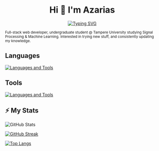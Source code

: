 <p align="center">
  <h1 align="center">Hi 👋 I'm <span style="font-weight: bold">Azarias</span></h1>
</p>

<p align="center">
  <a href="https://git.io/typing-svg">
    <img src="https://readme-typing-svg.herokuapp.com?font=Fira+Code&pause=2000&center=true&vCenter=true&color=green&size=40&width=800&height=100&lines=Welcome+to+My+Workspace;" alt="Typing SVG" />
  </a>
</p>

<p>
  <small>
Full-stack web developer, undergraduate student @ Tampere University studying Signal Processing & Machine Learning. Interested in trying new stuff, and consistently updating my knowledge.
  </small>
</p>

## Languages

[![Languages and Tools](https://skillicons.dev/icons?i=python,javascript,react,typescript,html,css,java,cpp,nodejs)](https://skillicons.dev)

## Tools

[![Languages and Tools](https://skillicons.dev/icons?i=vscode,matlab,mongodb,github,pug)](https://skillicons.dev)

<h2>⚡ My Stats</h2>

![GitHub Stats](https://github-readme-stats.vercel.app/api?username=azariasabera&bg_color=0d1117&title_color=00ffff&text_color=00ffff&icon_color=00ffff&hide_border=false&include_all_commits=true&count_private=true)

[![GitHub Streak](http://github-readme-streak-stats.herokuapp.com?user=azariasabera&background=0d1117&ring=00ffff&fire=00ffff&currStreakLabel=00ffff&border_radius=9)](https://git.io/streak-stats)

[![Top Langs](https://github-readme-stats.vercel.app/api/top-langs/?username=azariasabera&bg_color=0d1117&title_color=00ffff&text_color=00ffff&layout=compact)](https://github.com/azariasabera/github-readme-stats)


<!-- - 🔭 I’m currently studying Signal Processing and Machine Learning @ Tampere University
- 🌱 I’m currently learning how to use python for Machine Learning.
- 👯 I’m looking to collaborate on ...
- 🤔 I’m looking for help with ...
- ⚡ Fun fact: ... -->

 <!-- <div align="center" width="50">
  <img align="center" alt="GIF" src="./mygif.gif" />
</div> 

<div id="header" align="center">
  <img src="https://media.giphy.com/media/M9gbBd9nbDrOTu1Mqx/giphy.gif" width="100"/>
</div> -->

<!--### Connect with me     
[![Languages and Frameworks](https://skillicons.dev/icons?i=linkedin,discord)](https://www.linkedin.com/in/amanuel-galema/)--> 

<!-- ![Azarias' GitHub stats](https://github-readme-stats.vercel.app/api?username=azariasabera&show_icons=true&bg_color=00000000) -->
